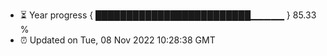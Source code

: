 - ⏳ Year progress { █████████████████████████▁▁▁▁▁ } 85.33 %
- ⏰ Updated on Tue, 08 Nov 2022 10:28:38 GMT

